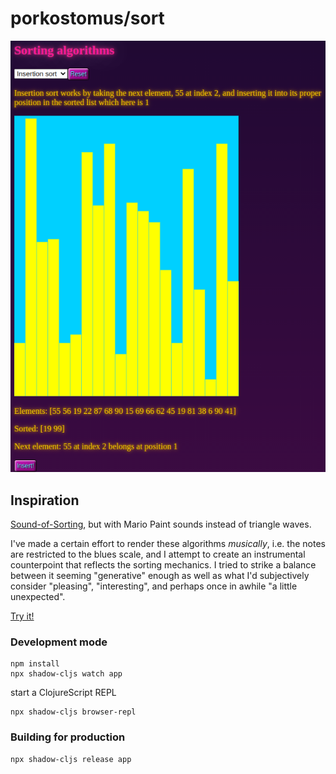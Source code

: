 # porkostomus/sort

![Sorting visualization](sort.png)

## Inspiration

[Sound-of-Sorting](https://panthema.net/2013/sound-of-sorting/), but with Mario Paint sounds instead of triangle waves.

I've made a certain effort to render these algorithms _musically_, i.e. the notes are restricted to the blues scale, and I attempt to create an instrumental counterpoint that reflects the sorting mechanics. I tried to strike a balance between it seeming "generative" enough as well as what I'd subjectively consider "pleasing", "interesting", and perhaps once in awhile "a little unexpected".

[Try it!](https://porkostomus.github.io/sort/)

### Development mode
```
npm install
npx shadow-cljs watch app
```
start a ClojureScript REPL
```
npx shadow-cljs browser-repl
```
### Building for production

```
npx shadow-cljs release app
```
